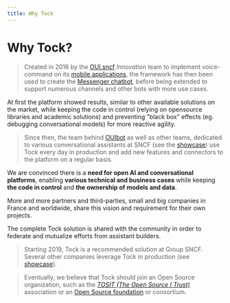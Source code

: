 ```yaml
---
title: Why Tock
---
```


# Why Tock?

> Created in 2016 by the [OUI.sncf](https://www.oui.sncf/) _Innovation_ team to implement voice-command on its 
>[mobile applications](https://www.oui.sncf/mobile), the framework has then been used to create the 
>[Messenger chatbot](https://www.messenger.com/t/oui.sncf), before being extended to support numerous channels and other
>bots with more use cases.

At first the platform showed results, similar to other available solutions on the market, while keeping the code in 
control (relying on opensource libraries and academic solutions) and preventing "black box" effects (eg. 
debugging conversational models) for more reactive agility.

> Since then, the team behind [OUIbot](https://www.oui.sncf/services/assistant) as well as other teams, dedicated to
>various conversational assistants at SNCF (see the [showcase](showcase.md)) use Tock every day in production 
and add new features and connectors to the platform on a regular basis.

We are convinced there is a **need for open AI and conversational platforms**, enabling **various technical and 
business cases** while keeping **the code in control** and **the ownership of models and data**.

More and more partners and third-parties, small and big companies in France and worldwide, share this vision and 
requirement for their own projects.

The complete Tock solution is shared with the community in order to federate and mutualize efforts from assistant builders. 

> Starting 2019, Tock is a recommended solution at Group SNCF. 
> Several other companies leverage Tock in production (see [showcase](showcase.md)).

> Eventually, we believe that Tock should join an Open Source organization,
> such as the [_TOSIT (The Open Source I Trust)_](http://tosit.fr/) association 
> or an [Open Source foundation](https://opensource.com/resources/organizations) or consortium.
